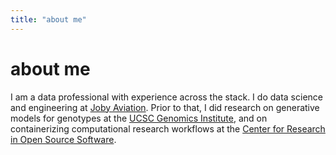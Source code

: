 ```yaml
---
title: "about me"
---
```


# about me

I am a data professional with experience across the stack. I do data science and engineering at [Joby Aviation](https://www.jobyaviation.com/).
Prior to that, I did research on generative models for genotypes at the 
[UCSC Genomics Institute](https://ucscgenomics.soe.ucsc.edu/), 
and on containerizing computational research workflows at the 
[Center for Research in Open Source Software](https://cross.ucsc.edu/).